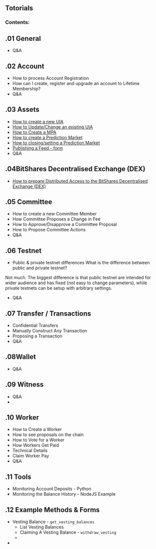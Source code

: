 ## Totorials
### Contents:

## .01 General
- Q&A

## .02 Account 
- How to process Account Registration
- How can I create, register and upgrade an account to Lifetime Membership?
- Q&A

## .03 Assets
- [How to create a new UIA](/developers/7_tutorials/03_assets_uia.md#how-to-create-a-new-uia)
- [How to Update/Change an existing UIA](/developers/7_tutorials/03_assets_uia.md#how-to-updatechange-an-existing-uia)
- [How to Create a MPA](/developers/7_tutorials/03_assets_mpa.md#how-to-create-a-mpa)
- [How to create a Prediction Market](/developers/7_tutorials/03_assets_pm.md#how-to-create-a-prediction-market)
- [How to closing/setting a Prediction Market](/developers/7_tutorials/03_assets_pm.md#how-to-closingsetting-a-prediction-market
)
- [Publishing a Feed - form](/developers/7_tutorials/03_publish_feed.md#publishing-a-feed)
- Q&A

## .04BitShares Decentralised Exchange (DEX)
- [How to prepare Distributed Access to the BitShares Decentralised Exchange (DEX)](/developers/7_tutorials/04_distributed_access_dex.md#distributed-access-to-the-bitshares-decentralised-exchange)

## .05 Committee
- How to create a new Committee Member
- How Committee Proposes a Change in Fee
- How to Approve/Disapprove a Committee Proposal
- How to Propose Committee Actions
- Q&A

## .06 Testnet
- Public & private testnet differences
What is the difference between public and private testnet?

Not much. The biggest difference is that public testnet are intended for wider audience and has fixed (not easy to change parameters), while private testnets can be setup with arbitrary settings.
- Q&A


## .07 Transfer / Transactions
- Confidential Transfers
- Manually Construct Any Transaction
- Proposing a Transaction
- Q&A


## .08Wallet
- Q&A

## .09 Witness
- Q&A
- 

## .10 Worker

- How to Create a Worker
- How to see proposals on the chain
- How to Vote for a Worker
- How Workers Get Paid
- Technical Details
- Claim Worker Pay
- Q&A


## .11 Tools
- Monitoring Account Deposits -  Python
- Monitoring the Balance History - NodeJS Example

## .12 Example Methods & Forms

- Vesting Balance -  `get_vesting_balances`
   - List Vesting Balances
   - Claiming A Vesting Balance - `withdraw_vesting`
   - 
-

